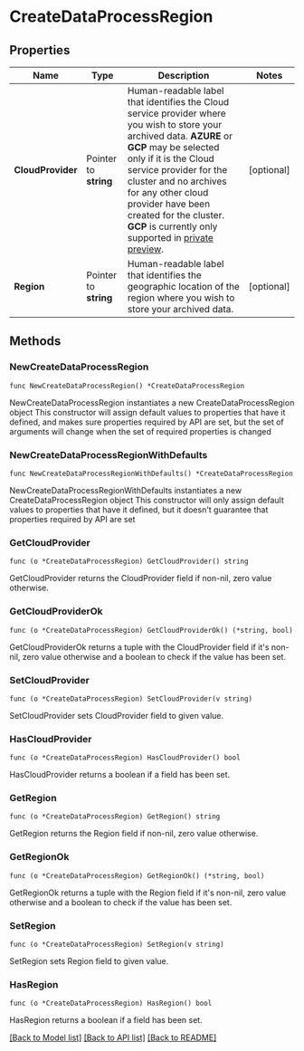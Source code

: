 # CreateDataProcessRegion

## Properties

Name | Type | Description | Notes
------------ | ------------- | ------------- | -------------
**CloudProvider** | Pointer to **string** | Human-readable label that identifies the Cloud service provider where you wish to store your archived data. **AZURE** or **GCP** may be selected only if it is the Cloud service provider for the cluster and no archives for any other cloud provider have been created for the cluster. **GCP** is currently only supported in [private preview](https://www.mongodb.com/community/forums/t/invitation-to-participate-in-the-private-preview-program-of-online-archive-on-gcp). | [optional] 
**Region** | Pointer to **string** | Human-readable label that identifies the geographic location of the region where you wish to store your archived data. | [optional] 

## Methods

### NewCreateDataProcessRegion

`func NewCreateDataProcessRegion() *CreateDataProcessRegion`

NewCreateDataProcessRegion instantiates a new CreateDataProcessRegion object
This constructor will assign default values to properties that have it defined,
and makes sure properties required by API are set, but the set of arguments
will change when the set of required properties is changed

### NewCreateDataProcessRegionWithDefaults

`func NewCreateDataProcessRegionWithDefaults() *CreateDataProcessRegion`

NewCreateDataProcessRegionWithDefaults instantiates a new CreateDataProcessRegion object
This constructor will only assign default values to properties that have it defined,
but it doesn't guarantee that properties required by API are set

### GetCloudProvider

`func (o *CreateDataProcessRegion) GetCloudProvider() string`

GetCloudProvider returns the CloudProvider field if non-nil, zero value otherwise.

### GetCloudProviderOk

`func (o *CreateDataProcessRegion) GetCloudProviderOk() (*string, bool)`

GetCloudProviderOk returns a tuple with the CloudProvider field if it's non-nil, zero value otherwise
and a boolean to check if the value has been set.

### SetCloudProvider

`func (o *CreateDataProcessRegion) SetCloudProvider(v string)`

SetCloudProvider sets CloudProvider field to given value.

### HasCloudProvider

`func (o *CreateDataProcessRegion) HasCloudProvider() bool`

HasCloudProvider returns a boolean if a field has been set.
### GetRegion

`func (o *CreateDataProcessRegion) GetRegion() string`

GetRegion returns the Region field if non-nil, zero value otherwise.

### GetRegionOk

`func (o *CreateDataProcessRegion) GetRegionOk() (*string, bool)`

GetRegionOk returns a tuple with the Region field if it's non-nil, zero value otherwise
and a boolean to check if the value has been set.

### SetRegion

`func (o *CreateDataProcessRegion) SetRegion(v string)`

SetRegion sets Region field to given value.

### HasRegion

`func (o *CreateDataProcessRegion) HasRegion() bool`

HasRegion returns a boolean if a field has been set.

[[Back to Model list]](../README.md#documentation-for-models) [[Back to API list]](../README.md#documentation-for-api-endpoints) [[Back to README]](../README.md)



